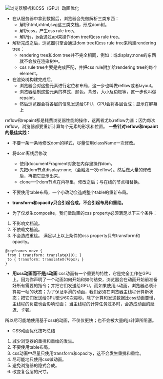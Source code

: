 ![浏览器解析和CSS（GPU）动画优化](https://segmentfault.com/a/1190000008015671)
- 在从服务器中拿到数据后，浏览器会先做解析三类东西：
  - 解析html,xhtml,svg这三类文档，形成dom树。
  - 解析css，产生css rule tree。
  - 解析js，js会通过api来操作dom tree和css rule tree。
- 解析完成之后，浏览器引擎会通过dom tree和css rule tree来构建rendering tree：
  - rendering tree和dom tree并不完全相同，例如：<head></head>或display:none的东西就不会放在渲染树中。
  - css rule tree主要是完成匹配，并把css rule附加给rendering tree的每个element。
- 在渲染树构建完成后，
  - 浏览器会对这些元素进行定位和布局，这一步也叫做reflow或者layout。
  - 浏览器绘制这些元素的样式，颜色，背景，大小及边框等，这一步也叫做repaint。
  - 然后浏览器会将各层的信息发送给GPU，GPU会将各层合成；显示在屏幕上
  
reflow和repaint都是耗费浏览器性能的操作，这两者尤以reflow为甚；因为每次reflow，浏览器都要重新计算每个元素的形状和位置。
**一些针对reflow和repaint的最佳实践：**
- 不要一条一条地修改dom的样式，尽量使用className一次修改。
- 将dom离线后修改
    - 使用documentFragment对象在内存里操作dom。
    - 先把dom节点display:none;（会触发一次reflow）。然后做大量的修改后，再把它显示出来。
    - clone一个dom节点在内存里，修改之后；与在线的节点相替换。
- 不要使用table布局，一个小改动会造成整个table的重新布局。
- **transform和opacity只会引起合成，不会引起布局和重绘。**

- 为了仅发生composite，我们做动画的css property必须满足以下三个条件：
1. 不影响文档流。
2. 不依赖文档流。
3. 不会造成重绘。
满足以上以上条件的css property只有transform和opacity。

```
@keyframes move {
 from { transform: translateX(0); }
 to { transform: translateX(70px); }
}
```
- **用css动画而不是js动画**
css动画有一个重要的特性，它是完全工作在GPU上。因为你声明了一个动画如何开始和如何结束，浏览器会在动画开始前准备好所有需要的指令；并把它们发送给GPU。而如果使用js动画，浏览器必须计算每一帧的状态；为了保证平滑的动画，我们必须在浏览器主线程计算新状态；把它们发送给GPU至少60次每秒。除了计算和发送数据比css动画要慢，主线程的负载也会影响动画； 当主线程的计算任务过多时，会造成动画的延迟、卡顿。

所以尽可能地使用基于css的动画，不仅仅更快；也不会被大量的js计算所阻塞。

- CSS动画优化技巧总结
1. 减少浏览器的重排和重绘的发生。
2. 不要使用table布局。
3. css动画中尽量只使用transform和opacity，这不会发生重排和重绘。
4. 尽可能地只使用css做动画。
5. 避免浏览器的隐式合成。
6. 改变复合层的尺寸。















